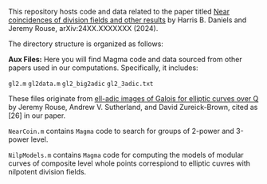This repository hosts code and data related to the paper titled [Near coincidences of division fields and other results](https://arxiv.org/) by Harris B. Daniels and Jeremy Rouse, arXiv:24XX.XXXXXXX (2024).

The directory structure is organized as follows:

**Aux Files:** Here you will find Magma code and data sourced from other papers used in our computations. Specifically, it includes:

`gl2.m`
`gl2data.m`
`gl2_big2adic`
`gl2_3adic.txt`


These files originate from [ell-adic images of Galois for elliptic curves over Q](https://arxiv.org/abs/2106.11141) by Jeremy Rouse, Andrew V. Sutherland, and David Zureick-Brown, cited as [26] in our paper.

`NearCoin.m` contains `Magma` code to search for groups of 2-power and 3-power level. 

`NilpModels.m` contains `Magma` code for computing the models of modular curves of composite level whole points correspiond to elliptic cuvres with nilpotent division fields. 
